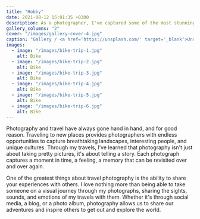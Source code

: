 ```yaml
---
title: "Hobby"
date: 2021-08-12 15:01:35 +0300
description: As a photographer, I've captured some of the most stunning moments of the journey, which you can relive through the photos. So hop on your bike and join me on this unforgettable journey!
gallery_columns: "2"
cover: "/images/gallery-cover-4.jpg"
caption: "Gallery / <a href='https://unsplash.com/' target='_blank'>Unsplash</a>"
images:
  - image: "/images/bike-trip-1.jpg"
    alt: Bike
  - image: "/images/bike-trip-2.jpg"
    alt: Bike
  - image: "/images/bike-trip-3.jpg"
    alt: Bike
  - image: "/images/bike-trip-4.jpg"
    alt: Bike
  - image: "/images/bike-trip-5.jpg"
    alt: Bike
  - image: "/images/bike-trip-6.jpg"
    alt: Bike
---
```


Photography and travel have always gone hand in hand, and for good reason. Traveling to new places provides photographers with endless opportunities to capture breathtaking landscapes, interesting people, and unique cultures. Through my travels, I've learned that photography isn't just about taking pretty pictures, it's about telling a story. Each photograph captures a moment in time, a feeling, a memory that can be revisited over and over again.

One of the greatest things about travel photography is the ability to share your experiences with others. I love nothing more than being able to take someone on a visual journey through my photographs, sharing the sights, sounds, and emotions of my travels with them. Whether it's through social media, a blog, or a photo album, photography allows us to share our adventures and inspire others to get out and explore the world.